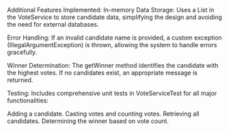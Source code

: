 Additional Features Implemented:
In-memory Data Storage: Uses a List<Candidate> in the VoteService to store candidate data, simplifying the design and avoiding the need for external databases.

Error Handling: If an invalid candidate name is provided, a custom exception (IllegalArgumentException) is thrown, allowing the system to handle errors gracefully.

Winner Determination: The getWinner method identifies the candidate with the highest votes. If no candidates exist, an appropriate message is returned.

Testing: Includes comprehensive unit tests in VoteServiceTest for all major functionalities:

Adding a candidate.
Casting votes and counting votes.
Retrieving all candidates.
Determining the winner based on vote count.
